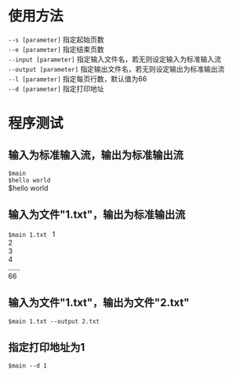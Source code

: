 # 使用方法
`--s [parameter]` 指定起始页数  
`--e [parameter]` 指定结束页数  
`--input [parameter]` 指定输入文件名，若无则设定输入为标准输入流  
`--output [parameter]` 指定输出文件名，若无则设定输出为标准输出流  
`--l [parameter]` 指定每页行数，默认值为66  
`--d [parameter]` 指定打印地址  

# 程序测试
## 输入为标准输入流，输出为标准输出流
`$main`  
`$hello world`  
$hello world

## 输入为文件"1.txt"，输出为标准输出流
`$main 1.txt ` 
1   
2  
3  
4  
......  
66  

## 输入为文件"1.txt"，输出为文件"2.txt"
`$main 1.txt --output 2.txt `

## 指定打印地址为1
`$main --d 1`
